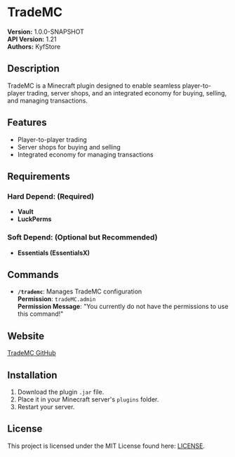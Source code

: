 ﻿# TradeMC

**Version:** 1.0.0-SNAPSHOT  
**API Version:** 1.21  
**Authors:** KyfStore

## Description
TradeMC is a Minecraft plugin designed to enable seamless player-to-player trading, server shops, and an integrated economy for buying, selling, and managing transactions.

## Features
- Player-to-player trading
- Server shops for buying and selling
- Integrated economy for managing transactions

## Requirements
### Hard Depend: (Required)
- **Vault**
- **LuckPerms**
### Soft Depend: (Optional but Recommended)
- **Essentials (EssentialsX)**

## Commands
- **`/trademc`**: Manages TradeMC configuration  
  **Permission**: `tradeMC.admin`  
  **Permission Message**: "You currently do not have the permissions to use this command!"

## Website
[TradeMC GitHub](https://github.com/KyfStore11k/TradeMC)

## Installation
1. Download the plugin `.jar` file.
2. Place it in your Minecraft server's `plugins` folder.
3. Restart your server.

## License
This project is licensed under the MIT License found here: [LICENSE](https://github.com/KyfStore11k/TradeMC/blob/master/LICENSE).
